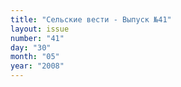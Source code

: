 ```yaml
---
title: "Сельские вести - Выпуск №41"
layout: issue
number: "41"
day: "30"
month: "05"
year: "2008"
---
```

